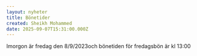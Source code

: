 ```yaml
---
layout: nyheter
title: Bönetider
created: Sheikh Mohammed
date: 2025-09-07T15:31:00.000Z
---
```


Imorgon är fredag den 8/9/2023och bönetiden för fredagsbön är kl 13:00
